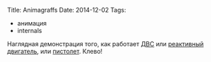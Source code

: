 Title: Animagraffs
Date: 2014-12-02
Tags: 
  - анимация
  - internals

<div class="text">Наглядная демонстрация того, как работает <a href="http://animagraffs.com/how-a-car-engine-works/">ДВС</a> или <a href="http://animagraffs.com/inside-a-jet-engine/">реактивный двигатель</a>, или <a href="http://animagraffs.com/how-a-handgun-works-1911-45/">пистолет</a>. Клево!</div>